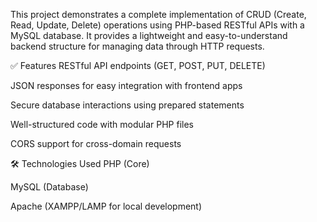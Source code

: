 This project demonstrates a complete implementation of CRUD (Create, Read, Update, Delete) operations using PHP-based RESTful APIs with a MySQL database. It provides a lightweight and easy-to-understand backend structure for managing data through HTTP requests.

✅ Features
RESTful API endpoints (GET, POST, PUT, DELETE)

JSON responses for easy integration with frontend apps

Secure database interactions using prepared statements

Well-structured code with modular PHP files

CORS support for cross-domain requests

🛠️ Technologies Used
PHP (Core)

MySQL (Database)

Apache (XAMPP/LAMP for local development)
